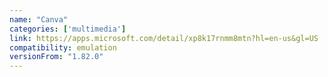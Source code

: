 ```yaml
---
name: "Canva"
categories: ['multimedia']
link: https://apps.microsoft.com/detail/xp8k17rnmm8mtn?hl=en-us&gl=US
compatibility: emulation
versionFrom: "1.82.0"
---
```


